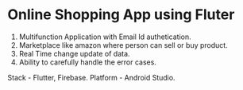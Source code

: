 # Online Shopping App using Fluter

1. Multifunction Application with Email Id authetication. 
2. Marketplace like amazon where person can sell or buy product.
3. Real Time change update of data.
4. Ability to carefully handle the error cases.


Stack - Flutter, Firebase.
Platform - Android Studio.
